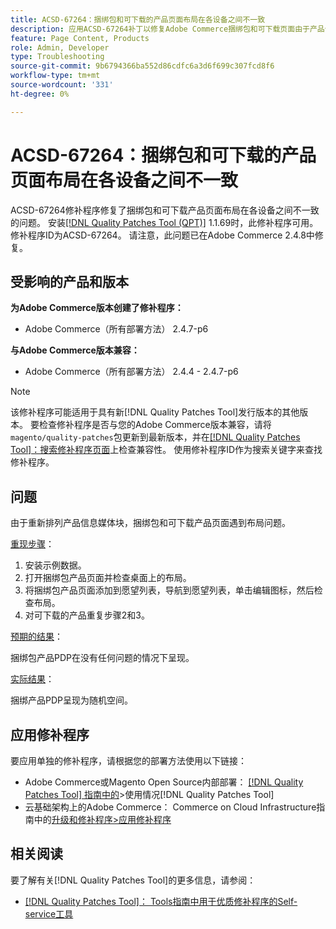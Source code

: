 ```yaml
---
title: ACSD-67264：捆绑包和可下载的产品页面布局在各设备之间不一致
description: 应用ACSD-67264补丁以修复Adobe Commerce捆绑包和可下载页面由于产品信息媒体块重新排列而遇到布局问题。
feature: Page Content, Products
role: Admin, Developer
type: Troubleshooting
source-git-commit: 9b6794366ba552d86cdfc6a3d6f699c307fcd8f6
workflow-type: tm+mt
source-wordcount: '331'
ht-degree: 0%

---
```



# ACSD-67264：捆绑包和可下载的产品页面布局在各设备之间不一致

ACSD-67264修补程序修复了捆绑包和可下载产品页面布局在各设备之间不一致的问题。 安装[[!DNL Quality Patches Tool (QPT)]](/help/tools/quality-patches-tool/quality-patches-tool-to-self-serve-quality-patches.md) 1.1.69时，此修补程序可用。 修补程序ID为ACSD-67264。 请注意，此问题已在Adobe Commerce 2.4.8中修复。

## 受影响的产品和版本

**为Adobe Commerce版本创建了修补程序：**

* Adobe Commerce（所有部署方法） 2.4.7-p6

**与Adobe Commerce版本兼容：**

* Adobe Commerce（所有部署方法） 2.4.4 - 2.4.7-p6

>[!NOTE]
>
>该修补程序可能适用于具有新[!DNL Quality Patches Tool]发行版本的其他版本。 要检查修补程序是否与您的Adobe Commerce版本兼容，请将`magento/quality-patches`包更新到最新版本，并在[[!DNL Quality Patches Tool]：搜索修补程序页面](https://experienceleague.adobe.com/tools/commerce-quality-patches/index.html?lang=zh-Hans)上检查兼容性。 使用修补程序ID作为搜索关键字来查找修补程序。

## 问题

由于重新排列产品信息媒体块，捆绑包和可下载产品页面遇到布局问题。

<u>重现步骤</u>：

1. 安装示例数据。
1. 打开捆绑包产品页面并检查桌面上的布局。
1. 将捆绑包产品页面添加到愿望列表，导航到愿望列表，单击编辑图标，然后检查布局。
1. 对可下载的产品重复步骤2和3。

<u>预期的结果</u>：

捆绑包产品PDP在没有任何问题的情况下呈现。

<u>实际结果</u>：

捆绑产品PDP呈现为随机空间。

## 应用修补程序

要应用单独的修补程序，请根据您的部署方法使用以下链接：

* Adobe Commerce或Magento Open Source内部部署： [[!DNL Quality Patches Tool] 指南中的](/help/tools/quality-patches-tool/usage.md)>使用情况[!DNL Quality Patches Tool]
* 云基础架构上的Adobe Commerce： Commerce on Cloud Infrastructure指南中的[升级和修补程序>应用修补程序](https://experienceleague.adobe.com/docs/commerce-cloud-service/user-guide/develop/upgrade/apply-patches.html?lang=zh-Hans)

## 相关阅读

要了解有关[!DNL Quality Patches Tool]的更多信息，请参阅：

* [[!DNL Quality Patches Tool]： Tools指南中用于优质修补程序的Self-service工具](/help/tools/quality-patches-tool/quality-patches-tool-to-self-serve-quality-patches.md)
